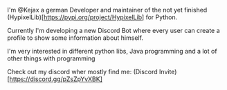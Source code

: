 I'm @Kejax a german Developer and maintainer of the not yet finished (HypixelLib)[https://pypi.org/project/HypixelLib] for Python.

Currently I'm developing a new Discord Bot where every user can create a profile to show some information about himself.

I'm very interested in different python libs, Java programming and a lot of other things with programming

Check out my discord wher mostly find me: (Discord Invite)[https://discord.gg/pZsZpYvXBK]
